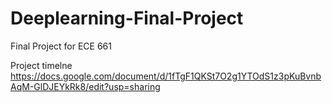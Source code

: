 # Deeplearning-Final-Project
Final Project for ECE 661


Project timelne https://docs.google.com/document/d/1fTgF1QKSt7O2g1YTOdS1z3pKuBvnbAqM-GlDJEYkRk8/edit?usp=sharing
